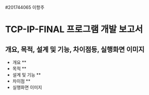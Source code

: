 #201744065 이항주
# TCP-IP-FINAL 프로그램 개발 보고서
## 개요, 목적, 설계 및 기능, 차이점등, 실행화면 이미지
- 개요
**
- 목적
**
- 설계 및 기능
**
- 차이점
**
- 실행화면 이미지
